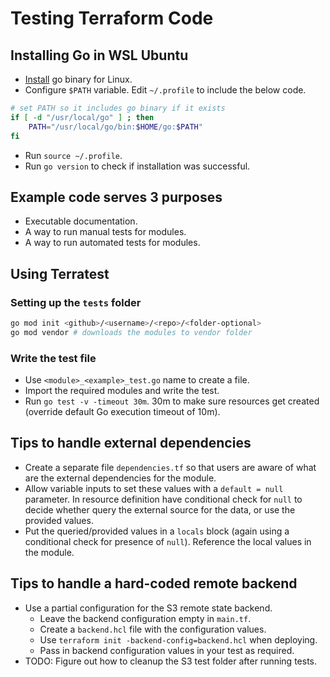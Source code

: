# Testing Terraform Code

## Installing Go in WSL Ubuntu
+ [Install](https://golang.org/doc/install) go binary for Linux.
+ Configure `$PATH` variable. Edit `~/.profile` to include the below code.
```bash
# set PATH so it includes go binary if it exists
if [ -d "/usr/local/go" ] ; then
    PATH="/usr/local/go/bin:$HOME/go:$PATH"
fi
```
+ Run `source ~/.profile`.
+ Run `go version` to check if installation was successful.

## Example code serves 3 purposes
+ Executable documentation.
+ A way to run manual tests for modules.
+ A way to run automated tests for modules.

## Using Terratest
### Setting up the `tests` folder
```bash
go mod init <github>/<username>/<repo>/<folder-optional>
go mod vendor # downloads the modules to vendor folder
```

### Write the test file
+ Use `<module>_<example>_test.go` name to create a file.
+ Import the required modules and write the test.
+ Run `go test -v -timeout 30m`. 30m to make sure resources get created (override default Go execution timeout of 10m).

## Tips to handle external dependencies
+ Create a separate file `dependencies.tf` so that users are aware of what are the external dependencies for the module.
+ Allow variable inputs to set these values with a `default = null` parameter. In resource definition have conditional check for `null` to decide whether query the external source for the data, or use the provided values.
+ Put the queried/provided values in a `locals` block (again using a conditional check for presence of `null`). Reference the local values in the module.

## Tips to handle a hard-coded remote backend
+ Use a partial configuration for the S3 remote state backend.
    + Leave the backend configuration empty in `main.tf`.
    + Create a `backend.hcl` file with the configuration values.
    + Use `terraform init -backend-config=backend.hcl` when deploying.
    + Pass in backend configuration values in your test as required.
+ TODO: Figure out how to cleanup the S3 test folder after running tests.